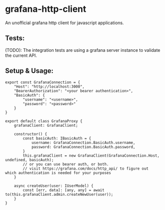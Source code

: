 # grafana-http-client
An unofficial grafana http client for javascript applications.

## Tests:
(TODO): The integration tests are using a grafana server instance to validate
the current API.

## Setup & Usage:
```
export const GrafanaConnection = {
    "Host": "http://localhost:3000",
    "BearerAuthorization": "<your bearer authentication>",
    "BasicAuth": {
        "username": "<username>",
        "password": "<password>"
    }
}
```
```
export default class GrafanaProxy {
    grafanaClient: GrafanaClient;
    
    constructor() {
        const basicAuth: IBasicAuth = {
            username: GrafanaConnection.BasicAuth.username,
            password: GrafanaConnection.BasicAuth.password,
        }
        this.grafanaClient = new GrafanaClient(GrafanaConnection.Host, undefined, basicAuth); 
        // or you can use bearer auth, or both. 
        // visit https://grafana.com/docs/http_api/ to figure out which authentication is needed for your purposes
    }

    async createUser(user: IUserModel) {
        const [err, data]: [any, any] = await to(this.grafanaClient.admin.createNewUser(user));
    }
}
```
